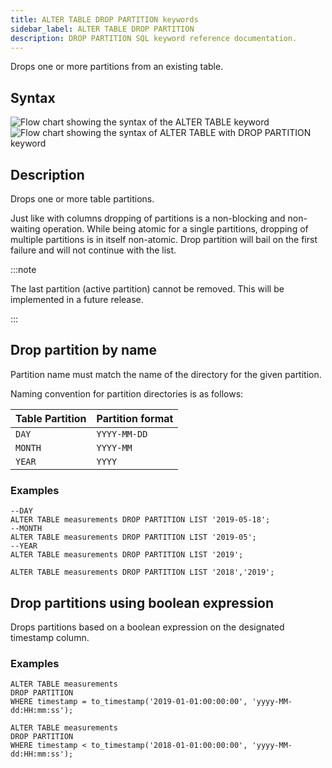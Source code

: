 ```yaml
---
title: ALTER TABLE DROP PARTITION keywords
sidebar_label: ALTER TABLE DROP PARTITION
description: DROP PARTITION SQL keyword reference documentation.
---
```


Drops one or more partitions from an existing table.

## Syntax

![Flow chart showing the syntax of the ALTER TABLE keyword](/img/docs/diagrams/alterTable.svg)
![Flow chart showing the syntax of ALTER TABLE with DROP PARTITION keyword](/img/docs/diagrams/alterTableDropPartition.svg)

## Description

Drops one or more table partitions.

Just like with columns dropping of partitions is a non-blocking and non-waiting
operation. While being atomic for a single partitions, dropping of multiple
partitions is in itself non-atomic. Drop partition will bail on the first
failure and will not continue with the list.

:::note

The last partition (active partition) cannot be removed. This will be
implemented in a future release.

:::

## Drop partition by name

Partition name must match the name of the directory for the given partition.

Naming convention for partition directories is as follows:

| Table Partition | Partition format |
| --------------- | ---------------- |
| `DAY`           | `YYYY-MM-DD`     |
| `MONTH`         | `YYYY-MM`        |
| `YEAR`          | `YYYY`           |

### Examples

```questdb-sql title="Drop a single partition"
--DAY
ALTER TABLE measurements DROP PARTITION LIST '2019-05-18';
--MONTH
ALTER TABLE measurements DROP PARTITION LIST '2019-05';
--YEAR
ALTER TABLE measurements DROP PARTITION LIST '2019';
```

```questdb-sql title="Drop multiple partitions"
ALTER TABLE measurements DROP PARTITION LIST '2018','2019';
```

## Drop partitions using boolean expression

Drops partitions based on a boolean expression on the designated timestamp
column.

### Examples

```questdb-sql title="Drop one partition"
ALTER TABLE measurements
DROP PARTITION
WHERE timestamp = to_timestamp('2019-01-01:00:00:00', 'yyyy-MM-dd:HH:mm:ss');
```

```questdb-sql title="Drop all partitions older than 2018"
ALTER TABLE measurements
DROP PARTITION
WHERE timestamp < to_timestamp('2018-01-01:00:00:00', 'yyyy-MM-dd:HH:mm:ss');
```
